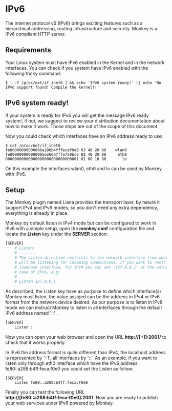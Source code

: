 # IPv6

The internet protocol v6 (IPv6) brings exciting features such as a hierarchical addressing, routing infrastructure and security. Monkey is a IPv6 compliant HTTP server.

## Requirements

Your Linux system must have IPv6 enabled in the Kernel and in the network interfaces. You can check if you system have IPv6 enabled with the following tricky command:

```
$ [ -f /proc/net/if_inet6 ] && echo 'IPv6 system ready!' || echo 'No IPv6 support found! Compile the kernel!!'
```

## IPv6 system ready!

If your system is ready for IPv6 you will get the message IPv6 ready system!, if not, we suggest to review your distribution documentation about how to make it work. Those steps are out of the scope of this document.

Now you could check which interfaces have an IPv6 address ready to use:

```
$ cat /proc/net/if_inet6
fe80000000000000a288b4fffecaf0e0 03 40 20 80    wlan0
fe800000000000005e260afffe750bce 02 40 20 80     eth0
00000000000000000000000000000001 01 80 10 80       lo
```

On this example the interfaces wlan0, eth0 and lo can be used by Monkey with IPv6.

## Setup

The Monkey plugin named Liana provides the transport layer, by nature it support IPv4 and IPv6 modes, so you don't need any extra dependency, everything is already in place.

Monkey by default listen in IPv4 mode but can be configured to work in IPv6 with a simple setup, open the __monkey.conf__ configuration file and locate the __Listen__ key under the __SERVER__ section:

```Python
[SERVER]
    # Listen:
    # -------
    # The Listen directive restricts to the network interface from where Monkey
    # will be listening for incoming connections. If you want to restrict to the
    # lookback interface, for IPv4 you can set '127.0.0.1' or the value '::1' in
    # case of IPv6, e.g:
    #
    # Listen 127.0.0.1
```

As described, the Listen key have as purpose to define which interface(s) Monkey must listen, the value assiged can be the address in IPv4 or IPv6 format from the network device desired. As our purpose is to listen in IPv6 mode we can instruct Monkey to listen in all interfaces through the default IPv6 address named '::' .

```Python
[SERVER]
    Listen ::
```

Now you can open your web browser and open the URL __http://[::1]:2001/__ to check that it works properly.

In IPv6 the address format is quite different than IPv4, the localhost address is represented by '::1', all interfaces by '::'. As an example, if you want to listen only through eth0 interface which have the IPv6 address fe80::a288:b4ff:feca:f0e0 you could set the Listen as follow:

```
[SERVER]
    Listen fe80::a288:b4ff:feca:f0e0
```

Finally you can test the following URL __http://[fe80::a288:b4ff:feca:f0e0]:2001__. Now you are ready to publish your web services under IPv6 powered by Monkey.
